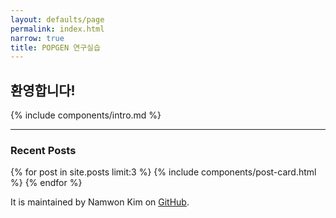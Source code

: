 ```yaml
---
layout: defaults/page
permalink: index.html
narrow: true
title: POPGEN 연구실습
---
```


## 환영합니다!

{% include components/intro.md %}

<hr />

### Recent Posts

{% for post in site.posts limit:3 %}
{% include components/post-card.html %}
{% endfor %}

It is maintained by Namwon Kim on [GitHub](https://github.com/snupopgen21/snupopgen21.github.io).

